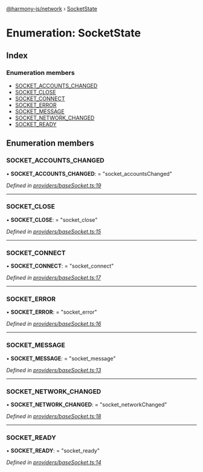 [@harmony-js/network](../globals.md) › [SocketState](socketstate.md)

# Enumeration: SocketState

## Index

### Enumeration members

* [SOCKET_ACCOUNTS_CHANGED](socketstate.md#socket_accounts_changed)
* [SOCKET_CLOSE](socketstate.md#socket_close)
* [SOCKET_CONNECT](socketstate.md#socket_connect)
* [SOCKET_ERROR](socketstate.md#socket_error)
* [SOCKET_MESSAGE](socketstate.md#socket_message)
* [SOCKET_NETWORK_CHANGED](socketstate.md#socket_network_changed)
* [SOCKET_READY](socketstate.md#socket_ready)

## Enumeration members

###  SOCKET_ACCOUNTS_CHANGED

• **SOCKET_ACCOUNTS_CHANGED**: = "socket_accountsChanged"

*Defined in [providers/baseSocket.ts:19](https://github.com/FireStack-Lab/Harmony-sdk-core/blob/bb13a3b/packages/harmony-network/src/providers/baseSocket.ts#L19)*

___

###  SOCKET_CLOSE

• **SOCKET_CLOSE**: = "socket_close"

*Defined in [providers/baseSocket.ts:15](https://github.com/FireStack-Lab/Harmony-sdk-core/blob/bb13a3b/packages/harmony-network/src/providers/baseSocket.ts#L15)*

___

###  SOCKET_CONNECT

• **SOCKET_CONNECT**: = "socket_connect"

*Defined in [providers/baseSocket.ts:17](https://github.com/FireStack-Lab/Harmony-sdk-core/blob/bb13a3b/packages/harmony-network/src/providers/baseSocket.ts#L17)*

___

###  SOCKET_ERROR

• **SOCKET_ERROR**: = "socket_error"

*Defined in [providers/baseSocket.ts:16](https://github.com/FireStack-Lab/Harmony-sdk-core/blob/bb13a3b/packages/harmony-network/src/providers/baseSocket.ts#L16)*

___

###  SOCKET_MESSAGE

• **SOCKET_MESSAGE**: = "socket_message"

*Defined in [providers/baseSocket.ts:13](https://github.com/FireStack-Lab/Harmony-sdk-core/blob/bb13a3b/packages/harmony-network/src/providers/baseSocket.ts#L13)*

___

###  SOCKET_NETWORK_CHANGED

• **SOCKET_NETWORK_CHANGED**: = "socket_networkChanged"

*Defined in [providers/baseSocket.ts:18](https://github.com/FireStack-Lab/Harmony-sdk-core/blob/bb13a3b/packages/harmony-network/src/providers/baseSocket.ts#L18)*

___

###  SOCKET_READY

• **SOCKET_READY**: = "socket_ready"

*Defined in [providers/baseSocket.ts:14](https://github.com/FireStack-Lab/Harmony-sdk-core/blob/bb13a3b/packages/harmony-network/src/providers/baseSocket.ts#L14)*

